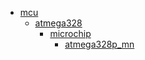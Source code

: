 * [mcu](mcu)
  * [atmega328](mcu/atmega328)
    * [microchip](mcu/atmega328/microchip)
      * [atmega328p_mn](mcu/atmega328/microchip/atmega328p_mn)
